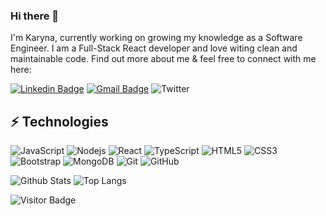### Hi there 👋

I'm Karyna, currently working on growing my knowledge as a Software Engineer. I am a Full-Stack React developer and love witing clean and maintainable code. Find out more about me & feel free to connect with me here:

[![Linkedin Badge](https://img.shields.io/badge/-Karyna-blue?style=flat-square&logo=Linkedin&logoColor=white&link=https://www.linkedin.com/in/karyna-code/)](https://www.linkedin.com/in/karyna-code/)
[![Gmail Badge](https://img.shields.io/badge/-mlatech@icloud.com-c14438?style=flat-square&logo=Gmail&logoColor=white&link=mailto:mlatech@icloud.com)](mailto:mlatech@icloud.com)
![Twitter](https://img.shields.io/badge/@ChernyakKaryna-%231DA1F2.svg?style=for-the-badge&logo=Twitter&logoColor=white)


## ⚡ Technologies

![JavaScript](https://img.shields.io/badge/-JavaScript-black?style=flat-square&logo=javascript)
![Nodejs](https://img.shields.io/badge/-Nodejs-black?style=flat-square&logo=Node.js)
![React](https://img.shields.io/badge/-React-black?style=flat-square&logo=react)
![TypeScript](https://img.shields.io/badge/-TypeScript-007ACC?style=flat-square&logo=typescript)
![HTML5](https://img.shields.io/badge/-HTML5-E34F26?style=flat-square&logo=html5&logoColor=white)
![CSS3](https://img.shields.io/badge/-CSS3-1572B6?style=flat-square&logo=css3)
![Bootstrap](https://img.shields.io/badge/-Bootstrap-563D7C?style=flat-square&logo=bootstrap)
![MongoDB](https://img.shields.io/badge/-MongoDB-black?style=flat-square&logo=mongodb)
![Git](https://img.shields.io/badge/-Git-black?style=flat-square&logo=git)
![GitHub](https://img.shields.io/badge/-GitHub-181717?style=flat-square&logo=github)


![Github Stats](https://github-readme-stats.vercel.app/api?username=mlatech&count_private=true&show_icons=true&include_all_commits=true)
![Top Langs](https://github-readme-stats.vercel.app/api/top-langs/?username=mlatech&hide=TeX&layout=compact)

![Visitor Badge](https://visitor-badge.laobi.icu/badge?page_id=mlatech.mlatech)
